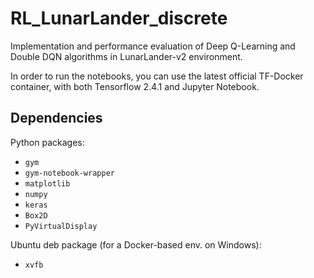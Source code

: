 # RL_LunarLander_discrete
Implementation and performance evaluation of Deep Q-Learning and Double DQN algorithms in LunarLander-v2 environment. 

In order to run the notebooks, you can use the latest official TF-Docker container, with both Tensorflow 2.4.1 and
Jupyter Notebook. 

## Dependencies

Python packages:
* ``gym``
* ``gym-notebook-wrapper``
* ``matplotlib``
* ``numpy``
* ``keras``
* ``Box2D``
* ``PyVirtualDisplay``

Ubuntu deb package (for a Docker-based env. on Windows):
* ``xvfb``
